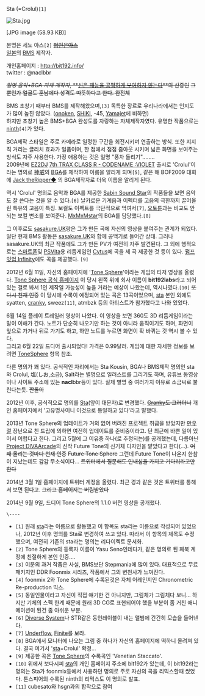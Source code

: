 Sta (=Crolul)`[1]`

![Sta.jpg](//rv.wkcdn.net/http://rigvedawiki.net/r1/pds/Sta/Sta.jpg)

[JPG image (58.93 KB)]

본명은 세노 야스`[2]` <del>[범인은야스](%EB%B2%94%EC%9D%B8%EC%9D%80%20%EC%95%BC%EC%8A%A4.md)</del>  
[일본](%EC%9D%BC%EB%B3%B8.md)의 [BMS](BMS.md) 제작자.

개인홈페이지 : <http://bit192.info/>  
twitter : @naclbbr

<del>_일명 음악+BGA 자체 제작자_, **[신은 재능을 공평하게 부여하지 않는다](%EC%B2%9C%EC%9E%AC.md)**의
산증인</del> <del>그뿐인가 얼굴도 훈남에다 성격도 따뜻하다고 한다. 완전체</del>

BMS 초창기 때부터 BMS를 제작해왔으며,`[3]` 독특한 장르로 우리나라에서는 인지도가 많이 높진 않았다.
([onoken](onoken.md), [SHIKI](SHIKI.md), -45, [Yamajet](Yamajet.md)에
비하면)  
하지만 초창기 높은 BMS+BGA 완성도를 자랑하는 자체제작자였다. 유명한 작품으로는 [ninth](ninth.md)`[4]`가 있다.

BGA제작 스타일은 주로 카메라로 일정한 구간을 회전시키며 연출하는 방식. 또한 지지직 거리는 글리치 효과가 일품이며, 한 점에서 점점
줌아웃 시키며 넓은 화면을 보여주는 방식도 자주 사용한다. 가장 애용하는 것은 일명 "풍차 돌리기"........  
2009년에 [EZ2DJ](EZ2DJ.md) [7th TRAX CLASS R - CODENAME :VIOLET](7th%20TRAX%20CLASS%20R%20-%20CODENAME%20%3A%20VIOLET.md) 출시로
'Crolul'이라는 명의로 [神威](%E7%A5%9E%E5%A8%81.md)의 [BGA](BGA.md)를 제작하여 이름을 알리게
되며`[5]`, 같은 해 BOF2009 대회에 [Jack theRipper◆](Jack%20the%20Ripper%E2%97%86.md) 의 BGA제작자로 더욱 이름을 알리게 된다.

역시 'Crolul' 명의로 음악과 BGA를 제공한 [Sabin Sound Star](Sabin%20Sound%20Star.md)의
작품들을 보면 음악도 잘 쓴다는 것을 알 수 있다.`[6]` 날카로운 기계음과 이펙터를 고음의 극한까지 끌어올린 특유의 고음이 특징. 보컬도
이펙트를 극단적으로 먹여서`[7]`, [오토튠](%EC%98%A4%ED%86%A0%ED%8A%A0.md)과는 비교도 안되는 보컬 변조를
보여준다. [MxMxMstar](MxMxMstar.md)의 BGA를 담당했다.`[8]`

그 이후로도 [sasakure.UK](sasakure.UK.md)랑은 그가 만든 곡에 자신의 영상을 붙여주는 관계가 되었다. 일단 현재
BMS 활동은 [sasakure.UK](sasakure.UK.md)와 함께 공백기로 들어간 상태. 그러나 sasakure.UK의 최근
작품에도 그가 만든 PV가 여전히 자주 발견된다. 그 외에 행적으로는
[스마트폰](%EC%8A%A4%EB%A7%88%ED%8A%B8%ED%8F%B0.md)및 [PSVita](PS%20Vita.md)용 리듬게임인 [Cytus](Cytus.md)에 곡을 세 곡 제공한 것 등이 있다. [펌프 잇업 Infinity](%ED%8E%8C%ED%94%84%20%EC%9E%87%20%EC%97%85/Infinity.md)에도 곡을
제공했다. `[9]`

2012년 6월 11일, 자신의 홈페이지에 '[Tone Sphere](Tone%20Sphere.md)'이라는 게임의 티저 영상을
올렸다. [Tone Sphere 공식 홈페이지](http://bit192.info/labs/e/) 이 당시 왼쪽 위에 회사 이름이
**bit192labs**라고 되어 있는 걸로 봐서 1인 제작일 가능성이 높을 거라는 예상이 나왔는데, 역시나였다.`[10]`
<del>또다시 천재 인증</del> 이 당시에 수록이 예정되어 있는 곡은 13곡이었으며, [sta](sta.md) 본인 외에도
syatten, [cranky](cranky.md), sweez`[11]`, atmbzk 등의 아티스트가 참가했다고 나와 있었다.  
  

6월 14일 플레이 트레일러 영상이 나왔다. 이 영상을 보면 360도 3D 리듬게임이라는 말이 이해가 간다. 노트가 단순히 나오기만 하는
것이 아니라 움직이기도 하며, 화면이 앞으로 가거나 뒤로 가기도 하고, 하얀 노트를 누르면 화면이 확 바뀌는 것 역시 볼 수 있다.  
그리고 6월 22일 드디어 출시되었다! 가격은 0.99달러. 게임에 대한 자세한 정보를 보려면 [ToneSphere](Tone%20Sphere.md) 항목 참조.

다른 명의가 꽤 있다. 공식적인 자리에서는 Sta Kousin, BGA나 BMS제작 명의인 sta와 Crolul, 塩(しお,소금),
Salt라는 별명으로 일러스트를 그리기도 하며, 유튜브 동영상이나 사이트 주소에 있는 **nacl**bbr등이 있다. 실제 별명 중 여러가지
이유로 소금씨로 불린다는듯. <del>짠돌이</del>

2012년 이후, 공식적으로 명의를 [Sta](Sta.md)(앞이 대문자)로 변경했다.
<del>[Cranky](Cranky.md)도 그러더니</del> 개인 홈페이지에서 '고유명사이니 이것으로 통일하고 있다'라고 말했다.

2013년 Tone Sphere의 업데이트가 거의 없어 버려진 프로젝트 취급을 받았지만
[만우절](%EB%A7%8C%EC%9A%B0%EC%A0%88.md) 장난으로 친 드립에 의하면 여전히 업데이트를 준비중이라고. 단
최근에 바쁜 일이 있어서 어렵다고 한다. 그리고 5월에 그 이유중 하나(로 추정되는)를 공개했는데, 다름아닌 [Project DIVAArcade](Project%20DIVA%20Arcade.md)의 신작 Future Tone의 신기체 디자인을 맡았다고 한다(...).
<del>어째 올리는 것마다 천재 인증</del> <del>Future Tone Sphere</del> 그런데 Future Tone이 나온지
한참이 지났는데도 감감 무소식이다... <del>트위터에서 질문해도 인내심을 가지고 기다리라고만 한다</del>

2014년 3월 1일 홈페이지에 트위터 계정을 올렸다. 최근 경과 같은 것은 트위터를 통해서 보면 된다고. <del>그리고 홈페이지는
버림받았다</del>

2014년 9월 9일, 드디어 Tone Sphere의 1.1.0 버전 영상을 공개했다.

`\----`

  * `[1]` 원래 [sta](sta.md)라는 이름으로 활동했고 이 항목도 sta라는 이름으로 작성되어 있었으나, 2012년 이후 명의를 Sta로 변경하여 쓰고 있다. 따라서 이 항목의 제목도 수정했으며, 여전히 기존의 sta라는 명의는 리다이렉트 문서화.
  * `[2]` Tone Sphere의 등록자 이름이 Yasu Seno인데다가, 같은 명의로 된 페북 계정에 친절하게 본인 인증....
  * `[3]` 이분의 과거 작품은 사실, BMS보단 Stepmania에 많이 있다. 대표적으로 무료 패키지인 DDR Foonmix 시리즈, 작품에서 그의 변천사가 느껴진다.
  * `[4]` foonmix 2와 Tone Sphere에 수록된것은 자체 어레인지인 Chronometric Re-production 믹스.
  * `[5]` 동일인물이라고 자신이 직접 얘기한 건 아니지만, 그림체가 그림체다 보니... 하지만 기체의 스펙 한계 때문에 원래 3D CG로 표현되어야 했을 부분이 좀 거친 애니메이션이 된건 좀 아쉬운 부분.
  * `[6]` [Diverse System](Diverse%20System.md)나 STR같은 동인레이블이 내는 앨범에 간간히 모습을 들어낸다.
  * `[7]` [Underflow](Underflow.md), [Finite](Finite.md)를 보라.
  * `[8]` BGA에서 모니터에 나오는 그림 중 하나가 자신의 홈페이지에 떡하니 올려져 있다. 결국 여기서 '[sta](sta.md)=Crolul' 확정...
  * `[9]` 제공한 곡은 [Tone Sphere](Tone%20Sphere.md)의 수록곡인 'Venetian Staccato'.
  * `[10]` 위에서 보다시피 [sta](sta.md)의 개인 홈페이지 주소에 bit192가 있는데, 이 bit192라는 명의는 Sta가 foonmix등에서 사용하던 명의로 주로 자신의 곡을 리믹스할때 썼었다. 톤스피어의 수록된 ninth의 리믹스도 이 명의로 발표. 
  * `[11]` cubesato와 hsgn과의 합작으로 참여

